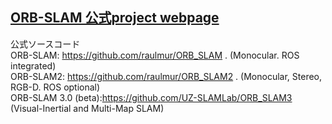 ## [ORB-SLAM 公式project webpage](https://webdiis.unizar.es/~raulmur/orbslam/)  
公式ソースコード  
ORB-SLAM: https://github.com/raulmur/ORB_SLAM . (Monocular. ROS integrated)  
ORB-SLAM2: https://github.com/raulmur/ORB_SLAM2 . (Monocular, Stereo, RGB-D. ROS optional)  
ORB-SLAM 3.0 (beta):https://github.com/UZ-SLAMLab/ORB_SLAM3 (Visual-Inertial and Multi-Map SLAM)  


## 


